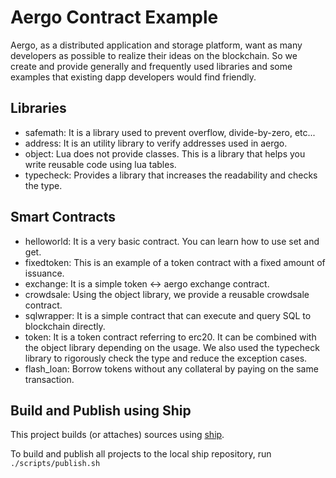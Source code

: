 # Aergo Contract Example

Aergo, as a distributed application and storage platform, want as many developers as possible to realize their ideas on the blockchain.
So we create and provide generally and frequently used libraries and some examples that existing dapp developers would find friendly.

## Libraries

* safemath: It is a library used to prevent overflow, divide-by-zero, etc...
* address: It is an utility library to verify addresses used in aergo.
* object: Lua does not provide classes. This is a library that helps you write reusable code using lua tables.
* typecheck: Provides a library that increases the readability and checks the type.

## Smart Contracts

* helloworld: It is a very basic contract. You can learn how to use set and get.
* fixedtoken: This is an example of a token contract with a fixed amount of issuance.
* exchange: It is a simple token <-> aergo exchange contract.
* crowdsale: Using the object library, we provide a reusable crowdsale contract.
* sqlwrapper: It is a simple contract that can execute and query SQL to blockchain directly.
* token: It is a token contract referring to erc20. It can be combined with the object library depending on the usage. We also used the typecheck library to rigorously check the type and reduce the exception cases.
* flash_loan: Borrow tokens without any collateral by paying on the same transaction.

## Build and Publish using Ship

This project builds (or attaches) sources using [ship](https://github.com/aergoio/ship).

To build and publish all projects to the local ship repository, run `./scripts/publish.sh`
